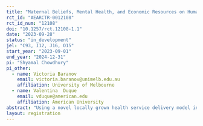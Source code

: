 ```yaml
---
title: "Maternal Beliefs, Mental Health, and Economic Resources on Human Capital Accumulation in Early Life"
rct_id: "AEARCTR-0012108"
rct_id_num: "12108"
doi: "10.1257/rct.12108-1.1"
date: "2023-09-28"
status: "in_development"
jel: "C93, I12, J16, O15"
start_year: "2023-09-01"
end_year: "2024-12-31"
pi: "Shyamal Chowdhury"
pi_other:
  - name: Victoria Baranov
    email: victoria.baranov@unimelb.edu.au
    affiliation: University of Melbourne
  - name: Valentina  Duque
    email: vduque@american.edu
    affiliation: American University
abstract: "Using a novel locally grown health service delivery model in Bangladesh that tracks the universe of newly married couples and connects them to local health services, we aim to study whether targeting mothers early in pregnancy with three complementary interventions -- individually or in combination -- can improve their own wellbeing as well as their children’s developmental outcomes. Our outcomes of interest include women’s empowerment, parental inputs, physical and mental health, and children’s health and development."
layout: registration
---
```


